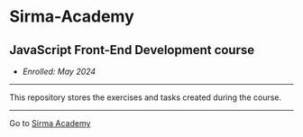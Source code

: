 # Sirma-Academy
## **JavaScript** Front-End Development course
* _Enrolled: May 2024_
---

This repository stores the exercises and tasks created during the course.

---
Go to [Sirma Academy](https://careers.sirma.com/sirmaacademy.html)